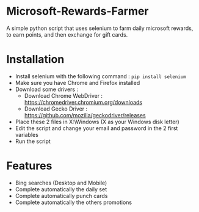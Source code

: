 # Microsoft-Rewards-Farmer
A simple python script that uses selenium to farm daily microsoft rewards, to earn points, and then exchange for gift cards.

# Installation
* Install selenium with the following command : `pip install selenium`
* Make sure you have Chrome and Firefox installed
* Download some drivers :
  * Download Chrome WebDriver : https://chromedriver.chromium.org/downloads
  * Download Gecko Driver : https://github.com/mozilla/geckodriver/releases
* Place these 2 files in X:\Windows (X as your Windows disk letter)
* Edit the script and change your email and password in the 2 first variables
* Run the script

# Features
- Bing searches (Desktop and Mobile)
- Complete automatically the daily set
- Complete automatically punch cards
- Complete automatically the others promotions

